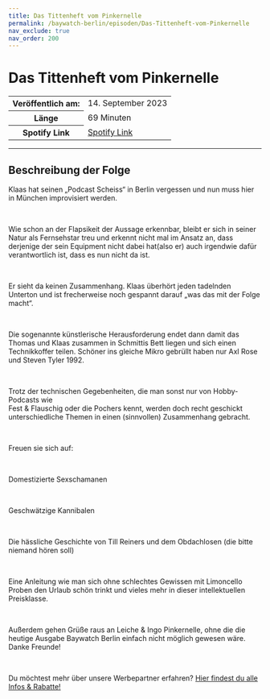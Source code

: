 ```yaml
---
title: Das Tittenheft vom Pinkernelle
permalink: /baywatch-berlin/episoden/Das-Tittenheft-vom-Pinkernelle
nav_exclude: true
nav_order: 200
---
```


# Das Tittenheft vom Pinkernelle
<table class="resp-table dcf-table dcf-table-responsive dcf-table-bordered dcf-table-striped dcf-w-100%">
                    <tbody>
                        <tr>
                            <th scope="row">Veröffentlich am:</th>
                            <td data-label="Veröffentlich am:">14. September 2023</td>
                        </tr>
                        <tr>
                            <th scope="row">Länge </th>
                            <td data-label="Länge ">69 Minuten</td>
                        </tr><tr>
                                <th scope="row">Spotify Link</th>
                                <td data-label="Spotify Link"><a href="https://open.spotify.com/episode/0RojDDYDWKcQ7mH2FQSuvw">Spotify Link</a></td>
                            </tr></tbody>
                </table>

***

## Beschreibung der Folge

<div>
<p>Klaas hat seinen „Podcast Scheiss“ in Berlin vergessen und nun muss hier in München improvisiert werden. </p><br/><p>Wie schon an der Flapsikeit der Aussage erkennbar, bleibt er sich in seiner Natur als Fernsehstar treu und erkennt nicht mal im Ansatz an, dass derjenige der sein Equipment nicht dabei hat(also er) auch irgendwie dafür verantwortlich ist, dass es nun nicht da ist. </p><br/><p>Er sieht da keinen Zusammenhang. Klaas überhört jeden tadelnden Unterton und ist frecherweise noch gespannt darauf „was das mit der Folge macht“. </p><br/><p>Die sogenannte künstlerische Herausforderung endet dann damit das Thomas und Klaas zusammen in Schmittis Bett liegen und sich einen Technikkoffer teilen. Schöner ins gleiche Mikro gebrüllt haben nur Axl Rose und Steven Tyler 1992.</p><br/><p>Trotz der technischen Gegebenheiten, die man sonst nur von Hobby-Podcasts wie <br/>Fest &amp; Flauschig oder die Pochers kennt, werden doch recht geschickt unterschiedliche Themen in einen (sinnvollen) Zusammenhang gebracht.  </p><br/><p>Freuen sie sich auf: </p><br/><p>Domestizierte Sexschamanen</p><br/><p>Geschwätzige Kannibalen </p><br/><p>Die hässliche Geschichte von Till Reiners und dem Obdachlosen (die bitte niemand hören soll)</p><br/><p>Eine Anleitung wie man sich ohne schlechtes Gewissen mit Limoncello Proben den Urlaub schön trinkt und vieles mehr in dieser intellektuellen Preisklasse. </p><br/><p>Außerdem gehen Grüße raus an Leiche &amp; Ingo Pinkernelle, ohne die die heutige Ausgabe Baywatch Berlin einfach nicht möglich gewesen wäre. Danke Freunde!</p><br/><p>Du möchtest mehr über unsere Werbepartner erfahren? <a href="https://linktr.ee/BaywatchBerlin" rel="nofollow">Hier findest du alle Infos &amp; Rabatte!</a></p>  
</div>

